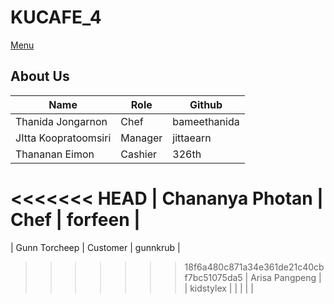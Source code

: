 # KUCAFE_4

[Menu](menu.md)

## About Us

| Name   | Role  | Github   |
|--------|-------|----------|
| Thanida Jongarnon | Chef | bameethanida |
| JItta Koopratoomsiri | Manager | jittaearn |
| Thananan Eimon | Cashier | 326th |
<<<<<<< HEAD
|  Chananya Photan | Chef  |  forfeen  |
=======
| Gunn Torcheep | Customer | gunnkrub |
>>>>>>> 18f6a480c871a34e361de21c40cbf7bc51075da5
| Arisa Pangpeng |  | kidstylex |
|  |  |  |
